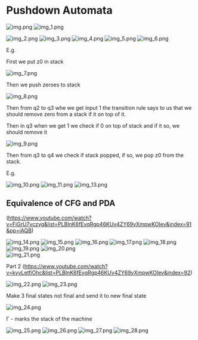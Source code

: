 # Pushdown Automata

![img.png](img.png)
![img_1.png](img_1.png)

![img_2.png](img_2.png)
![img_3.png](img_3.png)
![img_4.png](img_4.png)
![img_5.png](img_5.png)
![img_6.png](img_6.png)

E.g.

First we put z0 in stack

![img_7.png](img_7.png)

Then we push zeroes to stack

![img_8.png](img_8.png)

Then from q2 to q3 whe we get input 1 the transition rule says to us that we 
should remove zero from a stack if it on top of it.

Then in q3 when we get 1 we check if 0 on top of stack and if it so, we should 
remove it

![img_9.png](img_9.png)

Then from q3 to q4 we check if stack popped, if so, we pop z0 from the stack.

E.g.

![img_10.png](img_10.png)
![img_11.png](img_11.png)
![img_13.png](img_13.png)

## Equivalence of CFG and PDA

(https://www.youtube.com/watch?v=FjGrU7vczyg&list=PLBlnK6fEyqRgp46KUv4ZY69yXmpwKOIev&index=91&pp=iAQB)

![img_14.png](img_14.png)
![img_15.png](img_15.png)
![img_16.png](img_16.png)
![img_17.png](img_17.png)
![img_18.png](img_18.png)
![img_19.png](img_19.png)
![img_20.png](img_20.png)   
![img_21.png](img_21.png)

Part 2 (https://www.youtube.com/watch?v=kyvLetfjOhc&list=PLBlnK6fEyqRgp46KUv4ZY69yXmpwKOIev&index=92)

![img_22.png](img_22.png)
![img_23.png](img_23.png)

Make 3 final states not final and send it to new final state

![img_24.png](img_24.png)

Г - marks the stack of the machine

![img_25.png](img_25.png)
![img_26.png](img_26.png)
![img_27.png](img_27.png)
![img_28.png](img_28.png)
